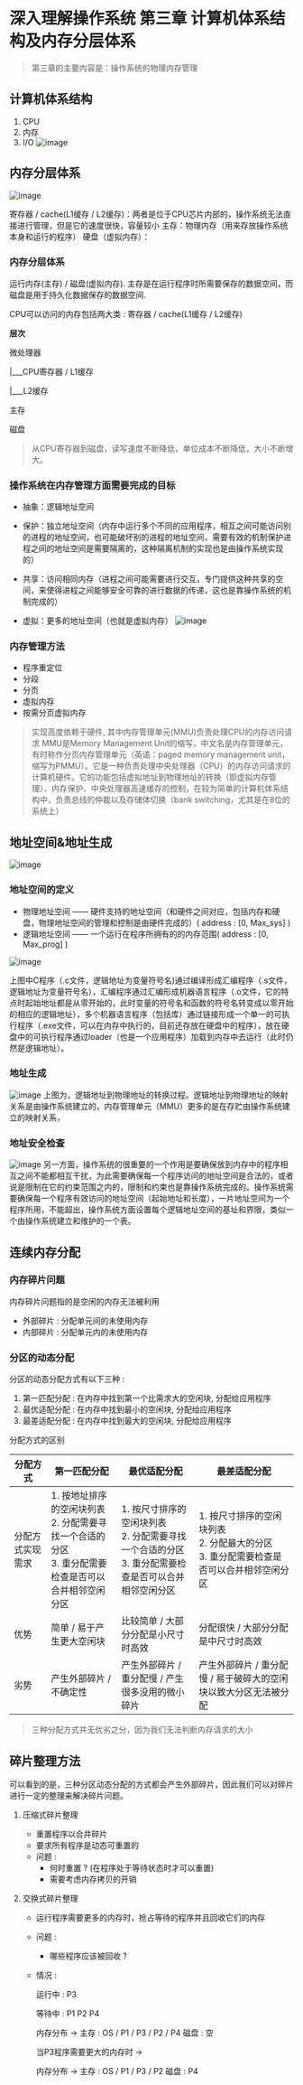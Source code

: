 # 深入理解操作系统 第三章 计算机体系结构及内存分层体系  

>   第三章的主要内容是：操作系统的物理内存管理

## 计算机体系结构

1.  CPU
2.  内存
3.  I/O
![image](https://github.com/renjiahui10/OperatingSystemInDepth/assets/114166264/602a969b-e801-43ac-bf74-31046eff640a)


## 内存分层体系
![image](https://github.com/renjiahui10/OperatingSystemInDepth/assets/114166264/af3ff3c3-4ebf-4b32-b757-512ca4c35a88)

寄存器 / cache(L1缓存 / L2缓存)：两者是位于CPU芯片内部的，操作系统无法直接进行管理，但是它的速度很快，容量较小
主存：物理内存（用来存放操作系统本身和运行的程序）
硬盘（虚拟内存）：

### 内存分层体系

运行内存(主存) / 磁盘(虚拟内存). 主存是在运行程序时所需要保存的数据空间，而磁盘是用于持久化数据保存的数据空间.

CPU可以访问的内存包括两大类 : 寄存器 / cache(L1缓存 / L2缓存)

**层次**

微处理器

|___CPU寄存器 / L1缓存

|___L2缓存

主存

磁盘

>   从CPU寄存器到磁盘，读写速度不断降低，单位成本不断降低，大小不断增大。

### 操作系统在内存管理方面需要完成的目标

*   抽象：逻辑地址空间

*   保护：独立地址空间（内存中运行多个不同的应用程序，相互之间可能访问别的进程的地址空间，也可能破坏别的进程的地址空间，需要有效的机制保护进程之间的地址空间是需要隔离的，这种隔离机制的实现也是由操作系统实现的）

*   共享：访问相同内存（进程之间可能需要进行交互，专门提供这种共享的空间，来使得进程之间能够安全可靠的进行数据的传递，这也是靠操作系统的机制完成的）

*   虚拟：更多的地址空间（也就是虚拟内存）
![image](https://github.com/renjiahui10/OperatingSystemInDepth/assets/114166264/1c744b37-8cfb-4161-9cac-b59e0fa7faae)


### 内存管理方法

*   程序重定位
*   分段
*   分页
*   虚拟内存
*   按需分页虚拟内存

>   实现高度依赖于硬件, 其中内存管理单元(MMU)负责处理CPU的内存访问请求
MMU是Memory Management Unit的缩写，中文名是内存管理单元，有时称作分页内存管理单元（英语：paged memory management unit，缩写为PMMU）。它是一种负责处理中央处理器（CPU）的内存访问请求的计算机硬件。它的功能包括虚拟地址到物理地址的转换（即虚拟内存管理）、内存保护、中央处理器高速缓存的控制，在较为简单的计算机体系结构中，负责总线的仲裁以及存储体切换（bank switching，尤其是在8位的系统上） 

## 地址空间&地址生成
![image](https://github.com/renjiahui10/OperatingSystemInDepth/assets/114166264/c433082e-0450-4fe3-81cc-7ad01c83edc8)


### 地址空间的定义

*   物理地址空间 —— 硬件支持的地址空间（和硬件之间对应，包括内存和硬盘，物理地址空间的管理和控制是由硬件完成的）( address : [0, Max_sys] )
*   逻辑地址空间 —— 一个运行在程序所拥有的的内存范围( address : [0, Max_prog] )

![image](https://github.com/renjiahui10/OperatingSystemInDepth/assets/114166264/9c329ef6-b2b5-42ea-ad7e-9da12e30a89e)

上图中C程序（.c文件，逻辑地址为变量符号名)通过编译形成汇编程序（.s文件，逻辑地址为变量符号名），汇编程序通过汇编形成机器语言程序（.o文件，它的特点时起始地址都是从零开始的，此时变量的符号名和函数的符号名转变成以零开始的相应的逻辑地址），多个机器语言程序（包括库）通过链接形成一个单一的可执行程序（.exe文件，可以在内存中执行的，目前还存放在硬盘中的程序），放在硬盘中的可执行程序通过loader（也是一个应用程序）加载到内存中去运行（此时仍然是逻辑地址）。


### 地址生成
![image](https://github.com/renjiahui10/OperatingSystemInDepth/assets/114166264/fdf5a7bc-20da-419b-9633-911eddff9bc4)
上图为，逻辑地址到物理地址的转换过程。逻辑地址到物理地址的映射关系是由操作系统建立的，内存管理单元（MMU）更多的是在存贮由操作系统建立的映射关系，

### 地址安全检查
![image](https://github.com/renjiahui10/OperatingSystemInDepth/assets/114166264/ff6914fd-32be-4a0b-b8cf-53e20677d408)
另一方面，操作系统的很重要的一个作用是要确保放到内存中的程序相互之间不能都相互干扰，为此需要确保每一个程序访问的地址空间是合法的，或者说是限制在它的约束范围之内的，限制和约束也是靠操作系统完成的。操作系统需要确保每一个程序有效访问的地址空间（起始地址和长度），一片地址空间为一个程序所用，不能超出，操作系统方面设置每个逻辑地址空间的基址和界限，类似一个由操作系统建立和维护的一个表。

## 连续内存分配

### 内存碎片问题

内存碎片问题指的是空闲的内存无法被利用

*   外部碎片 : 分配单元间的未使用内存
*   内部碎片 : 分配单元内的未使用内存

### 分区的动态分配

分区的动态分配方式有以下三种 :

1.  第一匹配分配 : 在内存中找到第一个比需求大的空闲块, 分配给应用程序
2.  最优适配分配 : 在内存中找到最小的空闲块, 分配给应用程序
3.  最差适配分配 : 在内存中找到最大的空闲块, 分配给应用程序

分配方式的区别

| 分配方式         | 第一匹配分配                                                 | 最优适配分配                                                 | 最差适配分配                                                 |
| ---------------- | ------------------------------------------------------------ | ------------------------------------------------------------ | ------------------------------------------------------------ |
| 分配方式实现需求 | 1. 按地址排序的空闲块列表<br />2. 分配需要寻找一个合适的分区<br />3. 重分配需要检查是否可以合并相邻空闲分区 | 1. 按尺寸排序的空闲块列表<br />2. 分配需要寻找一个合适的分区<br />3. 重分配需要检查是否可以合并相邻空闲分区 | 1. 按尺寸排序的空闲块列表<br />2. 分配最大的分区<br />3. 重分配需要检查是否可以合并相邻空闲分区 |
| 优势             | 简单 / 易于产生更大空闲块                                    | 比较简单 / 大部分分配是小尺寸时高效                          | 分配很快 / 大部分分配是中尺寸时高效                          |
| 劣势             | 产生外部碎片 / 不确定性                                      | 产生外部碎片 / 重分配慢 / 产生很多没用的微小碎片             | 产生外部碎片 / 重分配慢 / 易于破碎大的空闲块以致大分区无法被分配 |

>   三种分配方式并无优劣之分，因为我们无法判断内存请求的大小

## 碎片整理方法

可以看到的是，三种分区动态分配的方式都会产生外部碎片，因此我们可以对碎片进行一定的整理来解决碎片问题。

1.  压缩式碎片整理
    *   重置程序以合并碎片
    *   要求所有程序是动态可重置的
    *   问题 : 
        *   何时重置 ? (在程序处于等待状态时才可以重置)
        *   需要考虑内存拷贝的开销

2.  交换式碎片整理

    *   运行程序需要更多的内存时，抢占等待的程序并且回收它们的内存

    *   问题 :

        *   哪些程序应该被回收 ?

    *   情况 :

        运行中 : P3

        等待中 : P1 P2 P4

        内存分布 -> 主存 : OS / P1 / P3 / P2 / P4 磁盘 : 空

        当P3程序需要更大的内存时 ->

        内存分布 -> 主存 : OS / P1 / P3 / P2         磁盘 : P4




